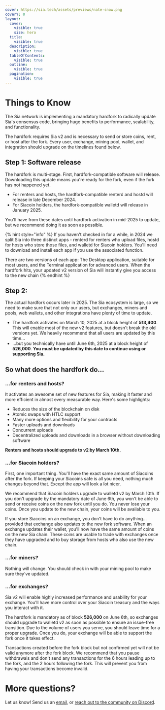 ```yaml
---
cover: https://sia.tech/assets/previews/nate-snow.png
coverY: 0
layout:
  cover:
    visible: true
    size: hero
  title:
    visible: true
  description:
    visible: true
  tableOfContents:
    visible: true
  outline:
    visible: true
  pagination:
    visible: true
---
```


# Things to Know

The Sia network is implementing a mandatory hardfork to radically update Sia's consensus code, bringing huge benefits to performance, scalability, and functionality.

The hardfork requires Sia v2 and is necessary to send or store coins, rent, or host after the fork. Every user, exchange, mining pool, wallet, and integration should upgrade on the timelines found below.

## Step 1: Software release

The hardfork is multi-stage. First, hardfork-compatible software will release. Downloading this update means you're ready for the fork, even if the fork has not happened yet.

- For renters and hosts, the hardfork-compatible renterd and hostd will release in late December 2024.
- For Siacoin holders, the hardfork-compatible walletd will release in January 2025.

You'll have from these dates until hardfork activation in mid-2025 to update, but we recommend doing it as soon as possible.

{% hint style="info" %}
If you haven't checked in for a while, in 2024 we split Sia into three distinct apps - renterd for renters who upload files, hostd for hosts who store those files, and walletd for Siacoin holders. You'll need to download and install each app if you use the associated function.

There are two versions of each app: The Desktop application, suitable for most users, and the Terminal application for advanced users. When the hardfork hits, your updated v2 version of Sia will instantly give you access to the new chain
{% endhint %}

## Step 2:

The actual hardfork occurs later in 2025. The Sia ecosystem is large, so we need to make sure that not only our users, but exchanges, miners and pools, web wallets, and other integrations have plenty of time to update.

- The hardfork activates on March 10, 2025 at a block height of **513,400**. This will enable most of the new v2 features, but doesn't break the old versions yet. We heavily recommend that all users are updated by this time...
- ...but you technically have until June 6th, 2025 at a block height of **526,000**. **You must be updated by this date to continue using or supporting Sia.**

## So what does the hardfork do...

### ...for renters and hosts?

It activates an awesome set of new features for Sia, making it faster and more efficient in almost every measurable way. Here's some highlights:
- Reduces the size of the blockchain on disk
- Atomic swaps with HTLC support
- Many more options and flexibility for your contracts
- Faster uploads and downloads
- Concurrent uploads
- Decentralized uploads and downloads in a browser without downloading software

**Renters and hosts should upgrade to v2 by March 10th.**

### ...for Siacoin holders?

First, one important thing. You'll have the exact same amount of Siacoins after the fork. If keeping your Siacoins safe is all you need, nothing much changes beyond that. Except the app will look a lot nicer.

We recommend that Siacoin holders upgrade to walletd v2 by March 10th. If you don't upgrade by the mandatory date of June 6th, you won't be able to send or receive coins on the new fork until you do. You never lose your coins. Once you update to the new chain, your coins will be available to you.​

If you store Siacoins on an exchange, you don't have to do anything... provided that exchange also updates to the new fork software. When an exchange updates their wallet, you'll now have the same amount of coins on the new Sia chain. These coins are usable to trade with exchanges once they have upgraded and to buy storage from hosts who also use the new chain.

### ...for miners?

Nothing will change. You should check in with your mining pool to make sure they've updated.

### ...for exchanges?

Sia v2 will enable highly increased performance and usability for your exchange. You'll have more control over your Siacoin treasury and the ways you interact with it.

The hardfork is mandatory as of block **526,000** on June 6th, so exchanges should upgrade to walletd v2 as soon as possible to ensure an issue-free transition. Due to the volume of users you serve, you should leave time for a proper upgrade. Once you do, your exchange will be able to support the fork once it takes effect.

Transactions created before the fork block but not confirmed yet will not be valid anymore after the fork block. We recommend that you pause withdrawals and don't send any transactions for the 6 hours leading up to the fork, and the 2 hours following the fork. This will prevent you from having your transactions become invalid.

# More questions?

Let us know! Send us an [email](mailto://hello@sia.tech), or [reach out to the community on Discord](https://discord.gg/sia).
